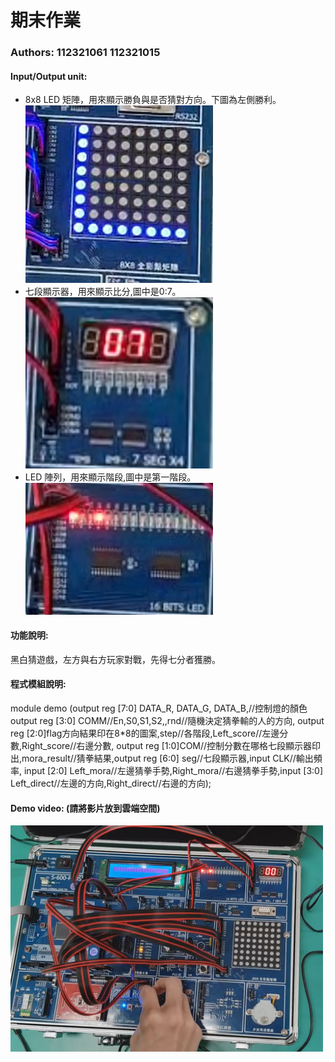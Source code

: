 # 期末作業
### Authors: 112321061 112321015

#### Input/Output unit:<br>
* 8x8 LED 矩陣，用來顯示勝負與是否猜對方向。下圖為左側勝利。<br>
<img src="https://github.com/sennriyomu/final/blob/main/%E8%9E%A2%E5%B9%95%E6%93%B7%E5%8F%96%E7%95%AB%E9%9D%A2%202024-12-25%20214302.png" width="300"/><br>
* 七段顯示器，用來顯示比分,圖中是0:7。<br>
<img src="https://github.com/sennriyomu/final/blob/main/%E8%9E%A2%E5%B9%95%E6%93%B7%E5%8F%96%E7%95%AB%E9%9D%A2%202024-12-25%20214430.png" width="300"/><br>
* LED 陣列，用來顯示階段,圖中是第一階段。<br>
<img src="https://github.com/sennriyomu/final/blob/main/%E8%9E%A2%E5%B9%95%E6%93%B7%E5%8F%96%E7%95%AB%E9%9D%A2%202024-12-25%20214748.png" width="300"/><br>

#### 功能說明:<br>
黑白猜遊戲，左方與右方玩家對戰，先得七分者獲勝。<br>

#### 程式模組說明:<br>
module demo (output reg [7:0] DATA_R, DATA_G, DATA_B,//控制燈的顏色output reg [3:0] COMM//En,S0,S1,S2,,rnd//隨機決定猜拳輸的人的方向,
output reg [2:0]flag方向結果印在8*8的圖案,step//各階段,Left_score//左邊分數,Right_score//右邊分數,
output reg [1:0]COM//控制分數在哪格七段顯示器印出,mora_result//猜拳結果,output reg [6:0] seg//七段顯示器,input CLK//輸出頻率,
input [2:0] Left_mora//左邊猜拳手勢,Right_mora//右邊猜拳手勢,input [3:0] Left_direct//左邊的方向,Right_direct//右邊的方向); <br>

#### Demo video: (請將影片放到雲端空間)

<a href="https://drive.google.com/file/d/1ktaLv8kZ-mkOttH3KR1Fg1P0_Nn6OIwl/view?pli=1" title="Demo Video"><img src="https://github.com/sennriyomu/final/blob/main/%E8%9E%A2%E5%B9%95%E6%93%B7%E5%8F%96%E7%95%AB%E9%9D%A2%202024-12-25%20220215.png" alt="Demo Video" width="500"/></a>
